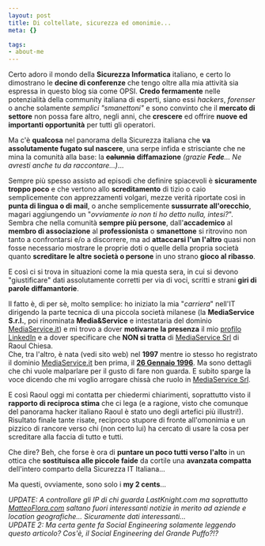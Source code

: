 ```yaml
--- 
layout: post
title: Di coltellate, sicurezza ed omonimie...
meta: {}

tags: 
- about-me
---
```

Certo adoro il mondo della **Sicurezza Informatica** italiano, e certo lo dimostrano le **decine di conferenze** che tengo oltre alla mia attività sia espressa in questo blog sia come OPSI. **Credo fermamente** nelle potenzialità della community italiana di esperti, siano essi *hackers*, *forenser* o anche solamente *semplici "smanettoni"* e sono convinto che il **mercato di settore** non possa fare altro, negli anni, che **crescere** ed offrire **nuove ed importanti opportunità** per tutti gli operatori.  

Ma c'è **qualcosa** nel panorama della Sicurezza italiana che **va assolutamente fugato sul nascere**, una serpe infida e strisciante che ne mina la comunità alla base: la <s>**calunnia**</s> **diffamazione** *(grazie <b>Fede</b>... Ne avresti anche tu da raccontare...)*...  
  
Sempre più spesso assisto ad episodi che definire spiacevoli è **sicuramente troppo poco** e che vertono allo **screditamento** di tizio o caio semplicemente con apprezzamenti volgari, mezze verità riportate così in **punta di lingua o di mail**, o anche semplicemente **sussurrate all'orecchio**, magari aggiungendo un "*ovviamente io non ti ho detto nulla, intesi?*".  
Sembra che nella comunità **sempre più persone**, dall'**accademico** al **membro di associazione** al **professionista** o **smanettone** si ritrovino non tanto a confrontarsi e/o a discorrere, ma ad **attaccarsi l'un l'altro** quasi non fosse necessario mostrare le proprie doti o quelle della propria società quanto **screditare le altre società o persone** in uno strano **gioco al ribasso**.  
  
E così ci si trova in situazioni come la mia questa sera, in cui si devono "giustificare" dati assolutamente corretti per via di voci, scritti e strani **giri di parole diffamantorie**.  

Il fatto è, di per sè, molto semplice: ho iniziato la mia "*carriera*" nell'IT dirigendo la parte tecnica di una piccola società milanese (la **MediaService S.r.l.**, poi rinominata **Media&Service** e intestataria del dominio [MediaService.it](http://www.mediaservice.it)) e mi trovo a dover **motivarne la presenza** il mio [profilo LinkedIn](http://www.linkedin.com/in/matteoflora) e a dover specificare che **NON si tratta** di [MediaService Srl](http://www.mediaservice.net) di Raoul Chiesa.  
Che, tra l'altro, è nata (vedi sito web) nel **1997** mentre io stesso ho registrato il dominio [MediaService.it](http://www.mediaservice.it) ben prima, il **[26 Gennaio 1996](http://www.nic.it/mod/StatoReg/index.cgi?lang=it&dominio=mediaservice.it)**. Ma sono dettagli che chi vuole malparlare per il gusto di fare non guarda. E subito sparge la voce dicendo che mi voglio arrogare chissà che ruolo in [MediaService Srl](http://www.mediaservice.net).
  
E così Raoul oggi mi contatta per chiedermi chiarimenti, soprattutto visto il **rapporto di reciproca stima** che ci lega (e a ragione, visto che comunque del panorama hacker italiano Raoul è stato uno degli artefici più illustri!). Risultato finale tante risate, reciproco stupore di fronte all'omonimia e un pizzico di rancore verso chi (non certo lui) ha cercato di usare la cosa per screditare alla faccia di tutto e tutti.  

Che dire? Beh, che forse è ora di **puntare un poco tutti verso l'alto** in un ottica che **sostituisca alle piccole faide** da cortile una **avanzata compatta** dell'intero comparto della Sicurezza IT Italiana...  
  
Ma questi, ovviamente, sono solo i **my 2 cents**...

*UPDATE: A controllare gli IP di chi guarda LastKnight.com ma soprattutto [MatteoFlora.com](http://www.matteoflora.com) saltano fuori interessanti notizie in merito ad aziende e location geografiche... Sicuramente dati interessanti...*  
*UPDATE 2: Ma certa gente fa Social Engineering solamente leggendo questo articolo? Cos'è, il Social Engineering del Grande Puffo?!?* 
